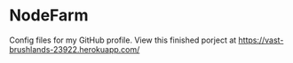 # NodeFarm
Config files for my GitHub profile.
View this finished porject at https://vast-brushlands-23922.herokuapp.com/
